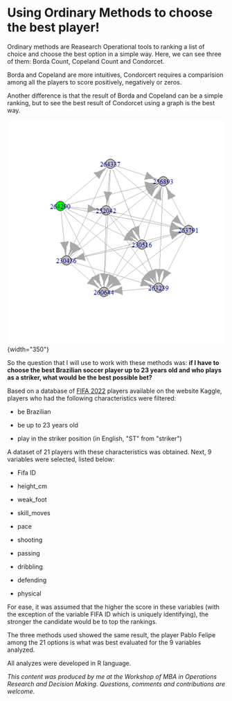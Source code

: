 # Using Ordinary Methods to choose the best player!

<!-- badges: start -->

<!-- badges: end -->

Ordinary methods are Reasearch Operational tools to ranking a list of choice and choose the best option in a simple way. Here, we can see three of them: Borda Count, Copeland Count and Condorcet.

Borda and Copeland are more intuitives, Condorcert requires a comparision among all the players to score positively, negatively or zeros.

Another difference is that the result of Borda and Copeland can be a simple ranking, but to see the best result of Condorcet using a graph is the best way.

![Condorcet's graph output](condorcet.png){width="350"}

So the question that I will use to work with these methods was: **if I have to choose the best Brazilian soccer player up to 23 years old and who plays as a striker, what would be the best possible bet?**

Based on a database of [FIFA 2022](https://www.kaggle.com/datasets/stefanoleone992/fifa-22-complete-player-dataset) players available on the website Kaggle, players who had the following characteristics were filtered:

-   be Brazilian

-   be up to 23 years old

-   play in the striker position (in English, "ST" from "striker")

A dataset of 21 players with these characteristics was obtained. Next, 9 variables were selected, listed below:

-   Fifa ID

-   height_cm

-   weak_foot

-   skill_moves

-   pace

-   shooting

-   passing

-   dribbling

-   defending

-   physical

For ease, it was assumed that the higher the score in these variables (with the exception of the variable FIFA ID which is uniquely identifying), the stronger the candidate would be to top the rankings.

The three methods used showed the same result, the player Pablo Felipe among the 21 options is what was best evaluated for the 9 variables analyzed.

All analyzes were developed in R language.

*This content was produced by me at the Workshop of MBA in Operations Research and Decision Making. Questions, comments and contributions are welcome.*
